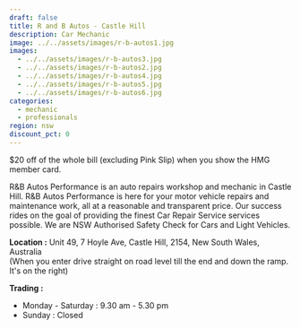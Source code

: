 ```yaml
---
draft: false
title: R and B Autos - Castle Hill
description: Car Mechanic
image: ../../assets/images/r-b-autos1.jpg
images:
  - ../../assets/images/r-b-autos3.jpg
  - ../../assets/images/r-b-autos2.jpg
  - ../../assets/images/r-b-autos4.jpg
  - ../../assets/images/r-b-autos5.jpg
  - ../../assets/images/r-b-autos6.jpg
categories:
  - mechanic
  - professionals
region: nsw
discount_pct: 0
---
```


$20 off of the whole bill (excluding Pink Slip) when you show the HMG member card.

R&B Autos Performance is an auto repairs workshop and mechanic in Castle Hill. R&B Autos Performance is here for your motor vehicle repairs and maintenance work, all at a reasonable and transparent price. Our success rides on the goal of providing the finest Car Repair Service services possible. We are NSW Authorised Safety Check for Cars and Light Vehicles.

**Location :** Unit 49, 7 Hoyle Ave, Castle Hill, 2154, New South Wales, Australia\
(When you enter drive straight on road level till the end and down the ramp. It's on the right)

**Trading :**

- Monday - Saturday : 9.30 am - 5.30 pm
- Sunday : Closed
